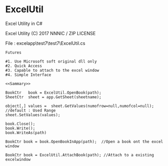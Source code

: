 # ExcelUtil
Excel Utility in C#

   Excel Utility (C) 2017 NNNIC /  ZIP LICENSE

   File : excelapp\test7\test7\ExcelUtil.cs


    Futures

    #1. Use Microsoft soft original dll only
    #2. Quick Access
    #3. Capable to attach to the excel window
    #4. Simple Interface

    <<Sammary>>

    BookCtr   book = ExcelUtil.OpenBook(path);
    SheetCtr  sheet = app.GetSheet(sheetname);

    object[,] values =  sheet.GetValues(numofrow=null,numofcol=null); //default : Used Range
    sheet.SetValues(values); 

    book.Close(); 
    book.Write();
    book.WriteAs(path)

    BookCtr book = book.OpenBookInApp(path);  //Open a book ont the excel window

    BookCtr book = ExcelUtil.AttachBook(path); //Attach to a existing excelwindow
